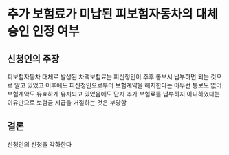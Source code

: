 # 추가 보험료가 미납된 피보험자동차의 대체승인 인정 여부

## 신청인의 주장

피보험자동차 대체로 발생된 차액보험료는 피신청인이 추후 통보시 납부하면 되는 것으로 알고 있었고 이후에도 피신청인으로부터 보험계약을 해지한다는 아무런 통보도 없어 보험계약도 유효하게 유지되고 있었음에도 단지 추가 보험료를 납부하지 아니하였다는 이유만으로 보험금 지급을 거절하는 것은 부당함


## 결론
신청인의 신청을 각하한다
